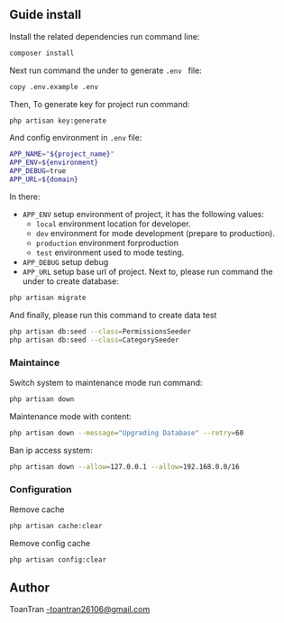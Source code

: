 ## Guide install
Install the related dependencies run command line:
```bash
composer install
```
Next run command the under to generate  ```.env ``` file:
```bash
copy .env.example .env
```
Then, To generate key for project run command:
```bash
php artisan key:generate
```
And config environment in ```.env``` file:
```bash
APP_NAME="${project_name}"
APP_ENV=${environment}
APP_DEBUG=true
APP_URL=${domain}
```
In there:
- `APP_ENV` setup environment of project, it has the following values:
    - `local` environment location for developer.
    - `dev` environment for mode development (prepare to production).
    - `production` environment forproduction
    - `test` environment used to mode testing.
- `APP_DEBUG` setup debug
- `APP_URL` setup base url of project.
Next to, please run command the under to create database:
```bash
php artisan migrate
```
And finally, please run this command to create data test
```bash
php artisan db:seed --class=PermissionsSeeder
php artisan db:seed --class=CategorySeeder   
```
### Maintaince
Switch system to maintenance mode run command:
```bash
php artisan down
```
Maintenance mode with content:
```bash
php artisan down --message="Upgrading Database" --retry=60
```
Ban ip access system:
```bash
php artisan down --allow=127.0.0.1 --allow=192.168.0.0/16
```
### Configuration
Remove cache
```bash
php artisan cache:clear
```
Remove config cache
```bash
php artisan config:clear
```
## Author
ToanTran -toantran26106@gmail.com
